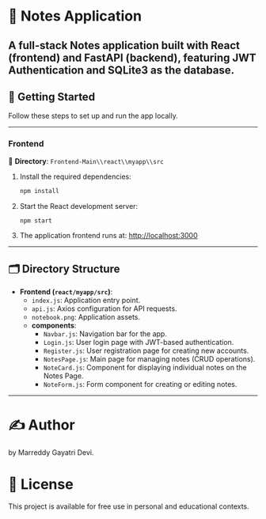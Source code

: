 # 📝 Notes Application

A full-stack Notes application built with React (frontend) and FastAPI (backend), featuring JWT Authentication and SQLite3 as the database.
---

## 🚀 Getting Started

Follow these steps to set up and run the app locally.

---


### Frontend

📁 **Directory**: `Frontend-Main\\react\\myapp\\src`


1. Install the required dependencies:
   ```bash
   npm install
   ```
2. Start the React development server:
   ```bash
   npm start
   ```
3. The application frontend runs at: [http://localhost:3000](http://localhost:3000)

---

## 🗂 Directory Structure

- **Frontend (`react/myapp/src`)**:
  - `index.js`: Application entry point.
  - `api.js`: Axios configuration for API requests.
  - `notebook.png`: Application assets.
  - **components**:
    - `Navbar.js`: Navigation bar for the app.
    - `Login.js`: User login page with JWT-based authentication.
    - `Register.js`: User registration page for creating new accounts.
    - `NotesPage.js`: Main page for managing notes (CRUD operations).
    - `NoteCard.js`: Component for displaying individual notes on the Notes Page.
    - `NoteForm.js`: Form component for creating or editing notes.
   
      
---
# ✍ Author
by Marreddy Gayatri Devi.

# 📜 License
This project is available for free use in personal and educational contexts.



